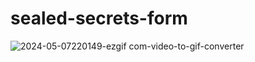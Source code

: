 # sealed-secrets-form


![2024-05-07220149-ezgif com-video-to-gif-converter](https://github.com/inerplat/sealed-secrets-form/assets/21287813/81e565f5-823a-458f-880b-32348b789398)
